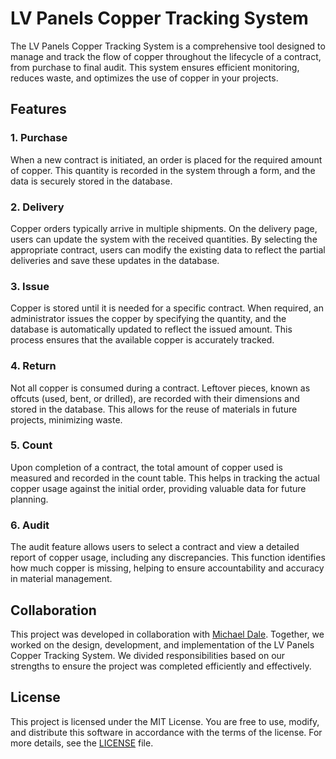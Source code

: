 # LV Panels Copper Tracking System

The LV Panels Copper Tracking System is a comprehensive tool designed to manage and track the flow of copper throughout the lifecycle of a contract, from purchase to final audit. This system ensures efficient monitoring, reduces waste, and optimizes the use of copper in your projects.

## Features

### 1. Purchase

When a new contract is initiated, an order is placed for the required amount of copper. This quantity is recorded in the system through a form, and the data is securely stored in the database.

### 2. Delivery

Copper orders typically arrive in multiple shipments. On the delivery page, users can update the system with the received quantities. By selecting the appropriate contract, users can modify the existing data to reflect the partial deliveries and save these updates in the database.

### 3. Issue

Copper is stored until it is needed for a specific contract. When required, an administrator issues the copper by specifying the quantity, and the database is automatically updated to reflect the issued amount. This process ensures that the available copper is accurately tracked.

### 4. Return

Not all copper is consumed during a contract. Leftover pieces, known as offcuts (used, bent, or drilled), are recorded with their dimensions and stored in the database. This allows for the reuse of materials in future projects, minimizing waste.

### 5. Count

Upon completion of a contract, the total amount of copper used is measured and recorded in the count table. This helps in tracking the actual copper usage against the initial order, providing valuable data for future planning.

### 6. Audit

The audit feature allows users to select a contract and view a detailed report of copper usage, including any discrepancies. This function identifies how much copper is missing, helping to ensure accountability and accuracy in material management.

## Collaboration

This project was developed in collaboration with [Michael Dale](https://github.com/Michael-Dale). Together, we worked on the design, development, and implementation of the LV Panels Copper Tracking System. We divided responsibilities based on our strengths to ensure the project was completed efficiently and effectively.

## License

This project is licensed under the MIT License. You are free to use, modify, and distribute this software in accordance with the terms of the license. For more details, see the [LICENSE](LICENSE) file.
